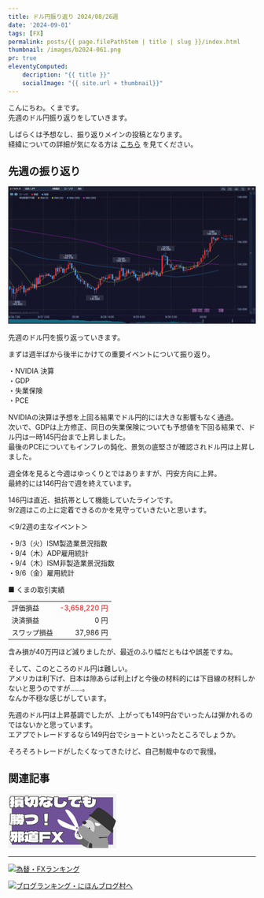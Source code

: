 ```yaml
---
title: ドル円振り返り 2024/08/26週
date: '2024-09-01'
tags: [FX]
permalink: posts/{{ page.filePathStem | title | slug }}/index.html
thumbnail: /images/b2024-061.png
pr: true
eleventyComputed:
    decription: "{{ title }}"
    socialImage: "{{ site.url + thumbnail}}"
---
```


こんにちわ。くまです。<br/>
先週のドル円振り返りをしていきます。

しばらくは予想なし、振り返りメインの投稿となります。<br/>
経緯についての詳細が気になる方は <a href="/posts/posts2024-056/">こちら</a> を見てください。

## 先週の振り返り

![](/images/b2024-061-01.png)

先週のドル円を振り返っていきます。

まずは週半ばから後半にかけての重要イベントについて振り返り。

・NVIDIA 決算<br/>
・GDP<br/>
・失業保険<br/>
・PCE<br/>

NVIDIAの決算は予想を上回る結果でドル円的には大きな影響もなく通過。<br/>
次いで、GDPは上方修正、同日の失業保険についても予想値を下回る結果で、ドル円は一時145円台まで上昇しました。<br/>
最後のPCEについてもインフレの鈍化、景気の底堅さが確認されドル円は上昇しました。

週全体を見ると今週はゆっくりとではありますが、円安方向に上昇。<br/>
最終的には146円台で週を終えています。

146円は直近、抵抗帯として機能していたラインです。<br/>
9/2週はこの上に定着できるのかを見守っていきたいと思います。

＜9/2週の主なイベント＞

・9/3（火）ISM製造業景況指数<br/>
・9/4（木）ADP雇用統計<br/>
・9/4（木）ISM非製造業景況指数<br/>
・9/6（金）雇用統計

■ くまの取引実績

<table style="min-width:18rem">
<tr>
    <td>評価損益</td>
    <td style="text-align:right; color:red;">-3,658,220 円</td>
</tr>
<tr><td>決済損益</td><td style="text-align:right">0 円</tr></tr>
<tr><td>スワップ損益</td><td style="text-align:right"> 37,986 円 </td></tr>
</table>

含み損が40万円ほど減りましたが、最近のふり幅だともはや誤差ですね。

そして、このところのドル円は難しい。<br/>
アメリカは利下げ、日本は隙あらば利上げと今後の材料的には下目線の材料しかないと思うのですが……。<br/>
なんか不穏な感じがしています。

先週のドル円は上昇基調でしたが、上がっても149円台でいったんは弾かれるのではないかと思っています。<br/>
エアプでトレードするなら149円台でショートといったところでしょうか。

そろそろトレードがしたくなってきたけど、自己制裁中なので我慢。




## 関連記事

<a class="internal-link" href="/posts/posts2024-036/">
    <img src="/images/b2024-036.png">
</a>

<br/>
<hr/>


<a href="https://blog.with2.net/link/?id=2111205&cid=1532" title="為替・FXランキング"><img alt="為替・FXランキング" width="110" height="31" src="https://blog.with2.net/img/banner/c/banner_1/br_c_1532_1.gif"></a>

<a href="https://blogmura.com/ranking/in?p_cid=11188911" target="_blank"><img src="https://b.blogmura.com/88_31.gif" width="88" height="31" border="0" alt="ブログランキング・にほんブログ村へ" /></a>


<style>
.internal-link {
    img { width: 220px; }
}
</style>